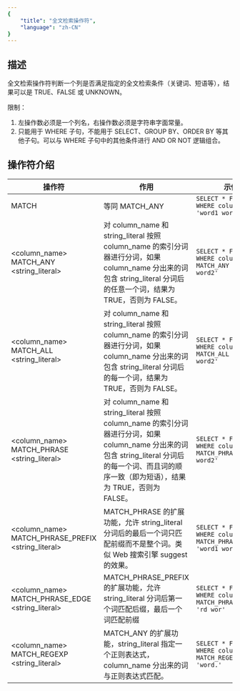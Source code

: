 ```yaml
---
{
    "title": "全文检索操作符",
    "language": "zh-CN"
}
---
```


## 描述

全文检索操作符判断一个列是否满足指定的全文检索条件（关键词、短语等），结果可以是 TRUE、FALSE 或 UNKNOWN。

限制：

1. 左操作数必须是一个列名，右操作数必须是字符串字面常量。
2. 只能用于 WHERE 子句，不能用于 SELECT、GROUP BY、ORDER BY 等其他子句。可以与 WHERE 子句中的其他条件进行 AND OR NOT 逻辑组合。

## 操作符介绍

| 操作符                                             | 作用                                                         | 示例                                                         |
| -------------------------------------------------- | ------------------------------------------------------------ | ------------------------------------------------------------ |
| MATCH                                              | 等同 MATCH_ANY                                               | `SELECT * FROM t WHERE column1 MATCH 'word1 word2'`          |
| <column_name> MATCH_ANY <string_literal>           | 对 column_name 和 string_literal 按照 column_name 的索引分词器进行分词，如果 column_name 分出来的词包含 string_literal 分词后的任意一个词，结果为 TRUE，否则为 FALSE。 | `SELECT * FROM t WHERE column1 MATCH_ANY 'word1 word2'`      |
| <column_name> MATCH_ALL <string_literal>           | 对 column_name 和 string_literal 按照 column_name 的索引分词器进行分词，如果 column_name 分出来的词包含 string_literal 分词后的每一个词，结果为 TRUE，否则为 FALSE。 | `SELECT * FROM t WHERE column1 MATCH_ALL 'word1 word2'`      |
| <column_name> MATCH_PHRASE <string_literal>        | 对 column_name 和 string_literal 按照 column_name 的索引分词器进行分词，如果 column_name 分出来的词包含 string_literal 分词后的每一个词、而且词的顺序一致（即为短语），结果为 TRUE，否则为 FALSE。 | `SELECT * FROM t WHERE column1 MATCH_PHRASE 'word1 word2'`   |
| <column_name> MATCH_PHRASE_PREFIX <string_literal> | MATCH_PHRASE 的扩展功能，允许 string_literal 分词后的最后一个词只匹配前缀而不是整个词。类似 Web 搜索引擎 suggest 的效果。 | `SELECT * FROM t WHERE column1 MATCH_PHRASE_PREFIX 'word1 wor'` |
| <column_name> MATCH_PHRASE_EDGE <string_literal>   | MATCH_PHRASE_PREFIX 的扩展功能，允许 string_literal 分词后第一个词匹配后缀，最后一个词匹配前缀 | `SELECT * FROM t WHERE column1 MATCH_PHRASE_EDGE 'rd wor'`   |
| <column_name> MATCH_REGEXP <string_literal>        | MATCH_ANY 的扩展功能，string_literal 指定一个正则表达式，column_name 分出来的词与正则表达式匹配。 | `SELECT * FROM t WHERE column1 MATCH_REGEXP 'word.'`         |
